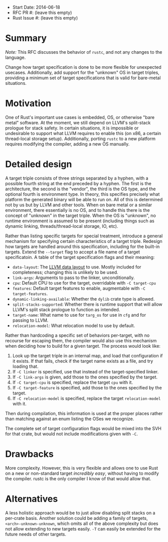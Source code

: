 - Start Date: 2014-06-18
- RFC PR #: (leave this empty)
- Rust Issue #: (leave this empty)

# Summary

*Note:* This RFC discusses the behavior of `rustc`, and not any changes to the
language.

Change how target specification is done to be more flexible for unexpected
usecases. Additionally, add support for the "unknown" OS in target triples,
providing a minimum set of target specifications that is valid for bare-metal
situations.

# Motivation

One of Rust's important use cases is embedded, OS, or otherwise "bare metal"
software. At the moment, we still depend on LLVM's split-stack prologue for
stack safety. In certain situations, it is impossible or undesirable to
support what LLVM requires to enable this (on x86, a certain thread-local
storage setup). Additionally, porting `rustc` to a new platform requires
modifying the compiler, adding a new OS manually.

# Detailed design

A target triple consists of three strings separated by a hyphen, with a
possible fourth string at the end preceded by a hyphen. The first is the
architecture, the second is the "vendor", the third is the OS type, and the
optional fourth is environment type. In theory, this specifies precisely what
platform the generated binary will be able to run on. All of this is
determined not by us but by LLVM and other tools. When on bare metal or a
similar environment, there essentially is no OS, and to handle this there is
the concept of "unknown" in the target triple.  When the OS is "unknown",
no runtime environment is assumed to be present (including things such as
dynamic linking, threads/thread-local storage, IO, etc).

Rather than listing specific targets for special treatment, introduce a
general mechanism for specifying certain characteristics of a target triple.
Redesign how targets are handled around this specification, including for the
built-in targets. Extend the `--target` flag to accept a file name of a target
specificatoin. A table of the target specification flags and their meaning:

* `data-layout`: The [LLVM data
layout](http://llvm.org/docs/LangRef.html#data-layout) to use. Mostly included
for completeness; changing this is unlikely to be used.
* `link-args`: Arguments to pass to the linker, unconditionally.
* `cpu`: Default CPU to use for the target, overridable with `-C target-cpu`
* `features`: Default target features to enable, augmentable with `-C
  target-features`.
* `dynamic-linking-available`: Whether the `dylib` crate type is allowed.
* `split-stacks-supported`: Whether there is runtime support that will allow
  LLVM's split stack prologue to function as intended.
* `target-name`: What name to use for `targ_os` for use in `cfg` and for
  passing to LLVM.
* `relocation-model`: What relocation model to use by default.

Rather than hardcoding a specific set of behaviors per-target, with no
recourse for escaping them, the compiler would also use this mechanism when
deciding how to build for a given target. The process would look like:

1. Look up the target triple in an internal map, and load that configuration
   if it exists. If that fails, check if the target name exists as a file, and
   try loading that.
2. If `-C linker` is specified, use that instead of the target-specified
   linker.
3. If `-C link-args` is given, add those to the ones specified by the target.
4. If `-C target-cpu` is specified, replace the target `cpu` with it.
5. If `-C target-feature` is specified, add those to the ones specified by the
   target.
6. If `-C relocation-model` is specified, replace the target
   `relocation-model` with it.


Then during compilation, this information is used at the proper places rather
than matching against an enum listing the OSes we recognize.

The complete set of target configuration flags would be mixed into the SVH
for that crate, but would not include modifications given with `-C`.

# Drawbacks

More complexity. However, this is very flexible and allows one to use Rust on
a new or non-standard target *incredibly easy*, without having to modify the
compiler. rustc is the only compiler I know of that would allow that.

# Alternatives

A less holistic approach would be to just allow disabling split stacks on a
per-crate basis. Another solution could be adding a family of targets,
`<arch>-unknown-unknown`, which omits all of the above complexity but does not
allow extending to new targets easily. `-T` can easily be extended for the
future needs of other targets.
